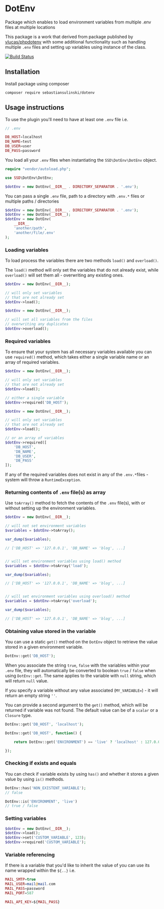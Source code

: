 # DotEnv

Package which enables to load environment variables from multiple .env files at multiple locations

This package is a work that derived from package published by [vlucas/phpdotenv](https://github.com/vlucas/phpdotenv) with some additional functionality such as handling multiple `.env` files and setting up variables using instance of the class.

[![Build Status](https://travis-ci.org/sebastiansulinski/dotenv.svg?branch=master)](https://travis-ci.org/sebastiansulinski/dotenv)

## Installation

Install package using composer

```
composer require sebastiansulinski/dotenv
```

## Usage instructions

To use the plugin you'll need to have at least one `.env` file i.e.

```php
// .env

DB_HOST=localhost
DB_NAME=test
DB_USER=user
DB_PASS=password
```

You load all your `.env` files when instantiating the `SSD\DotEnv\DotEnv` object.

```php
require "vendor/autoload.php";

use SSD\DotEnv\DotEnv;

$dotEnv = new DotEnv(__DIR__ . DIRECTORY_SEPARATOR . '.env');
```

You can pass a single `.env` file, path to a directory with `.env.*` files or multiple paths / directories

```php
$dotEnv = new DotEnv(__DIR__ . DIRECTORY_SEPARATOR . '.env');
$dotEnv = new DotEnv(__DIR__);
$dotEnv = new DotEnv(
    __DIR__
    'another/path',
    'another/file/.env'
);
```

### Loading variables

To load process the variables there are two methods `load()` and `overload()`.

The `load()` method will only set the variables that do not already exist, while `overload()` will set them all - overwriting any existing ones.

```php
$dotEnv = new DotEnv(__DIR__);

// will only set variables
// that are not already set
$dotEnv->load();
```

```php
$dotEnv = new DotEnv(__DIR__);

// will set all variables from the files
// overwriting any duplicates
$dotEnv->overload();
```

### Required variables

To ensure that your system has all necessary variables available you can use `required()` method, which takes either a single variable name or an array of required variables.

```php
$dotEnv = new DotEnv(__DIR__);

// will only set variables
// that are not already set
$dotEnv->load();

// either a single variable
$dotEnv->required('DB_HOST');
```

```php
$dotEnv = new DotEnv(__DIR__);

// will only set variables
// that are not already set
$dotEnv->load();

// or an array of variables
$dotEnv->required([
    'DB_HOST',
    'DB_NAME',
    'DB_USER',
    'DB_PASS'
]);
```

If any of the required variables does not exist in any of the `.env.*`files - system will throw a `RuntimeException`.

### Returning contents of `.env` file(s) as array

Use `toArray()` method to fetch the contents of the `.env` file(s), with or without setting up the environment variables.

```php
$dotEnv = new DotEnv(__DIR__);

// will not set environment variables
$variables = $dotEnv->toArray();

var_dump($variables);

// ['DB_HOST' => '127.0.0.1', 'DB_NAME' => 'blog', ...]


// will set environment variables using load() method
$variables = $dotEnv->toArray('load');

var_dump($variables);

// ['DB_HOST' => '127.0.0.1', 'DB_NAME' => 'blog', ...]


// will set environment variables using overload() method
$variables = $dotEnv->toArray('overload');

var_dump($variables);

// ['DB_HOST' => '127.0.0.1', 'DB_NAME' => 'blog', ...]
```

### Obtaining value stored in the variable

You can use a static `get()` method on the `DotEnv` object to retrieve the value stored in a given environment variable.

```php
DotEnv::get('DB_HOST');
```

When you associate the string `true`, `false` with the variables within your `.env` file, they will automatically be converted to boolean `true` / `false` when using `DotEnv::get`.
The same applies to the variable with `null` string, which will return `null` value.

If you specify a variable without any value associated (`MY_VARIABLE=`) - it will return an empty string `''`.

You can provide a second argument to the `get()` method, which will be returned if variable was not found.
The default value can be of a `scalar` or a `Closure` type.

```php
DotEnv::get('DB_HOST', 'localhost');

DotEnv::get('DB_HOST', function() {

    return DotEnv::get('ENVIRONMENT') == 'live' ? 'localhost' : 127.0.0.1;

});
```

### Checking if exists and equals

You can check if variable exists by using `has()` and whether it stores a given value by using `is()` methods.

```php
DotEnv::has('NON_EXISTENT_VARIABLE');
// false

DotEnv::is('ENVIRONMENT', 'live')
// true / false
```

### Setting variables

```php
$dotEnv = new DotEnv(__DIR__);
$dotEnv->load();
$dotEnv->set('CUSTOM_VARIABLE', 123);
$dotEnv->required('CUSTOM_VARIABLE');
```

### Variable referencing

If there is a variable that you'd like to inherit the value of you can use its name wrapped within the `${..}` i.e.

```php
MAIL_SMTP=true
MAIL_USER=mail@mail.com
MAIL_PASS=password
MAIL_PORT=587

MAIL_API_KEY=${MAIL_PASS}
```
